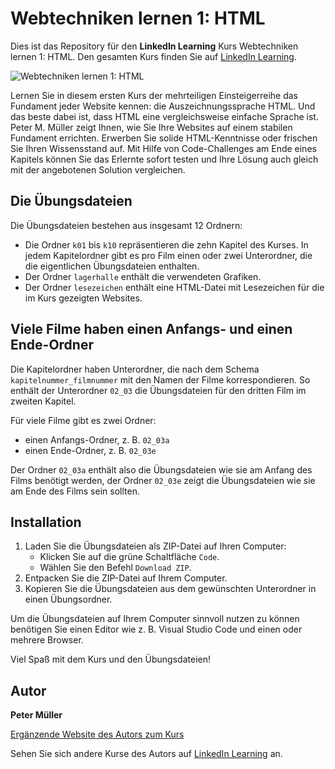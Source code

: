 # Webtechniken lernen 1: HTML
Dies ist das Repository für den **LinkedIn Learning** Kurs Webtechniken lernen 1: HTML. Den gesamten Kurs finden Sie auf [LinkedIn Learning][lil-course-url].

![Webtechniken lernen 1: HTML][lil-thumbnail-url] 

Lernen Sie in diesem ersten Kurs der mehrteiligen Einsteigerreihe das Fundament jeder Website kennen: die Auszeichnungssprache HTML. Und das beste dabei ist, dass HTML eine vergleichsweise einfache Sprache ist. Peter M. Müller zeigt Ihnen, wie Sie Ihre Websites auf einem stabilen Fundament errichten. Erwerben Sie solide HTML-Kenntnisse oder frischen Sie Ihren Wissensstand auf. Mit Hilfe von Code-Challenges am Ende eines Kapitels können Sie das Erlernte sofort testen und Ihre Lösung auch gleich mit der angebotenen Solution vergleichen.

## Die Übungsdateien 
Die Übungsdateien bestehen aus insgesamt 12 Ordnern: 

- Die Ordner `k01` bis `k10` repräsentieren die zehn Kapitel des Kurses. In jedem Kapitelordner gibt es pro Film einen oder zwei Unterordner, die die eigentlichen Übungsdateien enthalten. 
- Der Ordner `lagerhalle` enthält die verwendeten Grafiken. 
- Der Ordner `lesezeichen` enthält eine HTML-Datei mit Lesezeichen für die im Kurs gezeigten Websites. 


## Viele Filme haben einen Anfangs- und einen Ende-Ordner 
Die Kapitelordner haben Unterordner, die nach dem Schema `kapitelnummer_filmnummer` mit den Namen der Filme korrespondieren. So enthält der Unterordner `02_03` die Übungsdateien für den dritten Film im zweiten Kapitel.

Für viele Filme gibt es zwei Ordner: 

- einen Anfangs-Ordner, z. B. `02_03a` 
- einen Ende-Ordner, z. B. `02_03e` 

Der Ordner `02_03a` enthält also die Übungsdateien wie sie am Anfang des Films benötigt werden, der Ordner `02_03e` zeigt die Übungsdateien wie sie am Ende des Films sein sollten. 


## Installation 
1. Laden Sie die Übungsdateien als ZIP-Datei auf Ihren Computer:   
    - Klicken Sie auf die grüne Schaltfläche `Code`.
    - Wählen Sie den Befehl `Download ZIP`. 
2. Entpacken Sie die ZIP-Datei auf Ihrem Computer. 
3. Kopieren Sie die Übungsdateien aus dem gewünschten Unterordner in einen Übungsordner. 

Um die Übungsdateien auf Ihrem Computer sinnvoll nutzen zu können benötigen Sie einen Editor wie z. B. Visual Studio Code und einen oder mehrere Browser. 

Viel Spaß mit dem Kurs und den Übungsdateien! 

## Autor
**Peter Müller**

[Ergänzende Website des Autors zum Kurs](https://html-und-css.de/)

Sehen Sie sich andere Kurse des Autors auf [LinkedIn Learning](https://www.linkedin.com/learning/instructors/peter-m-muller?u=104) an.

[lil-course-url]: https://www.linkedin.com/learning/webtechniken-lernen-1-html/webinhalte-mit-html-strukturieren
[lil-thumbnail-url]: https://media-exp1.licdn.com/dms/image/C4D0DAQFPYdPx4sWq3A/learning-public-crop_675_1200/0/1638362961748?e=1639486800&v=beta&t=Hht24J-WGg3P-ip5owSMDbjgoXq6GGDi2XIWnjEywHs
